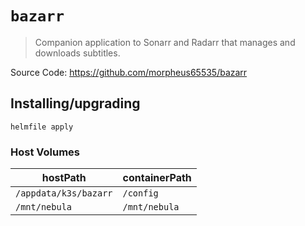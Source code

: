 # `bazarr`

> Companion application to Sonarr and Radarr that manages and downloads subtitles.

Source Code: https://github.com/morpheus65535/bazarr

## Installing/upgrading

```shell
helmfile apply
```

### Host Volumes

| hostPath              | containerPath |
| --------------------- | ------------- |
| `/appdata/k3s/bazarr` | `/config`     |
| `/mnt/nebula`         | `/mnt/nebula` |
